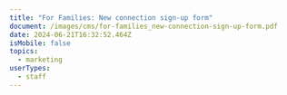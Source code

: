 ```yaml
---
title: "For Families: New connection sign-up form"
document: /images/cms/for-families_new-connection-sign-up-form.pdf
date: 2024-06-21T16:32:52.464Z
isMobile: false
topics:
  - marketing
userTypes:
  - staff
---
```

